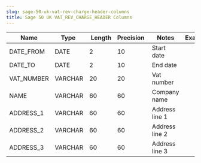 ```yaml
---
slug: sage-50-uk-vat-rev-charge-header-columns
title: Sage 50 UK VAT_REV_CHARGE_HEADER Columns
---
```

| Name | Type  |  Length | Precision  |  Notes  | Example |
| --- | --- | --- | --- | --- | --- |
| DATE_FROM | DATE | 2 | 10 | Start date |  |
| DATE_TO | DATE | 2 | 10 | End date |  |
| VAT_NUMBER | VARCHAR | 20 | 20 | Vat number |  |
| NAME | VARCHAR | 60 | 60 | Company name |  |
| ADDRESS_1 | VARCHAR | 60 | 60 | Address line 1 |  |
| ADDRESS_2 | VARCHAR | 60 | 60 | Address line 2 |  |
| ADDRESS_3 | VARCHAR | 60 | 60 | Address line 3 |  |

